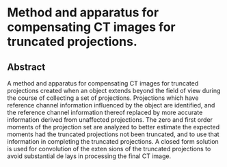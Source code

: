 # Method and apparatus for compensating CT images for truncated projections.

## Abstract
A method and apparatus for compensating CT images for truncated projections created when an object extends beyond the field of view during the course of collecting a set of projections. Projections which have reference channel information influenced by the object are identified, and the reference channel information thereof replaced by more accurate information derived from unaffected projections. The zero and first order moments of the projection set are analyzed to better estimate the expected moments had the truncated projections not been truncated, and to use that information in completing the truncated projections. A closed form solution is used for convolution of the exten sions of the truncated projections to avoid substantial de lays in processing the final CT image.